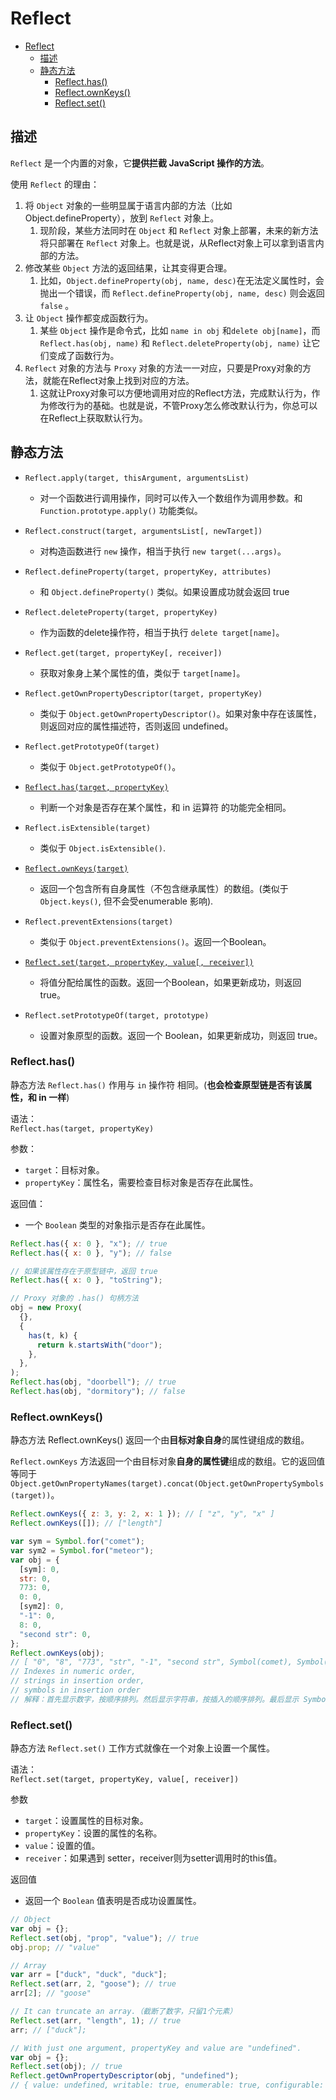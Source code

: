 # Reflect

- [Reflect](#reflect)
  - [描述](#描述)
  - [静态方法](#静态方法)
    - [Reflect.has()](#reflecthas)
    - [Reflect.ownKeys()](#reflectownkeys)
    - [Reflect.set()](#reflectset)

## 描述

`Reflect` 是一个内置的对象，它**提供拦截 JavaScript 操作的方法**。

使用 `Reflect` 的理由：

1. 将 `Object` 对象的一些明显属于语言内部的方法（比如Object.defineProperty），放到 `Reflect` 对象上。
   1. 现阶段，某些方法同时在 `Object` 和 `Reflect` 对象上部署，未来的新方法将只部署在 `Reflect` 对象上。也就是说，从Reflect对象上可以拿到语言内部的方法。
2. 修改某些 `Object` 方法的返回结果，让其变得更合理。
   1. 比如，`Object.defineProperty(obj, name, desc)`在无法定义属性时，会抛出一个错误，而 `Reflect.defineProperty(obj, name, desc)` 则会返回 `false` 。
3. 让 `Object` 操作都变成函数行为。
   1. 某些 `Object` 操作是命令式，比如 `name in obj` 和`delete obj[name]`，而 `Reflect.has(obj, name)` 和 `Reflect.deleteProperty(obj, name)` 让它们变成了函数行为。
4. `Reflect` 对象的方法与 `Proxy` 对象的方法一一对应，只要是Proxy对象的方法，就能在Reflect对象上找到对应的方法。
   1. 这就让Proxy对象可以方便地调用对应的Reflect方法，完成默认行为，作为修改行为的基础。也就是说，不管Proxy怎么修改默认行为，你总可以在Reflect上获取默认行为。

## 静态方法

- `Reflect.apply(target, thisArgument, argumentsList)`
  - 对一个函数进行调用操作，同时可以传入一个数组作为调用参数。和 `Function.prototype.apply()` 功能类似。

- `Reflect.construct(target, argumentsList[, newTarget])`
  - 对构造函数进行 `new` 操作，相当于执行 `new target(...args)`。

- `Reflect.defineProperty(target, propertyKey, attributes)`
  - 和 `Object.defineProperty()` 类似。如果设置成功就会返回 true

- `Reflect.deleteProperty(target, propertyKey)`
  - 作为函数的delete操作符，相当于执行 `delete target[name]`。

- `Reflect.get(target, propertyKey[, receiver])`
  - 获取对象身上某个属性的值，类似于 `target[name]`。

- `Reflect.getOwnPropertyDescriptor(target, propertyKey)`
  - 类似于 `Object.getOwnPropertyDescriptor()`。如果对象中存在该属性，则返回对应的属性描述符，否则返回 undefined。

- `Reflect.getPrototypeOf(target)`
  - 类似于 `Object.getPrototypeOf()`。

- [`Reflect.has(target, propertyKey)`](#reflecthas)
  - 判断一个对象是否存在某个属性，和 in 运算符 的功能完全相同。

- `Reflect.isExtensible(target)`
  - 类似于 `Object.isExtensible()`.

- [`Reflect.ownKeys(target)`](#reflectownkeys)
  - 返回一个包含所有自身属性（不包含继承属性）的数组。(类似于 `Object.keys()`, 但不会受enumerable 影响).

- `Reflect.preventExtensions(target)`
  - 类似于 `Object.preventExtensions()`。返回一个Boolean。

- [`Reflect.set(target, propertyKey, value[, receiver])`](#reflectset)
  - 将值分配给属性的函数。返回一个Boolean，如果更新成功，则返回true。

- `Reflect.setPrototypeOf(target, prototype)`
  - 设置对象原型的函数。返回一个 Boolean，如果更新成功，则返回 true。

### Reflect.has()

静态方法 `Reflect.has()` 作用与 `in` 操作符 相同。(**也会检查原型链是否有该属性，和 in 一样**)

语法：  
`Reflect.has(target, propertyKey)`

参数：

- `target`：目标对象。
- `propertyKey`：属性名，需要检查目标对象是否存在此属性。

返回值：

- 一个 `Boolean` 类型的对象指示是否存在此属性。

```js
Reflect.has({ x: 0 }, "x"); // true
Reflect.has({ x: 0 }, "y"); // false

// 如果该属性存在于原型链中，返回 true
Reflect.has({ x: 0 }, "toString");

// Proxy 对象的 .has() 句柄方法
obj = new Proxy(
  {},
  {
    has(t, k) {
      return k.startsWith("door");
    },
  },
);
Reflect.has(obj, "doorbell"); // true
Reflect.has(obj, "dormitory"); // false
```

### Reflect.ownKeys()

静态方法 Reflect.ownKeys() 返回一个由**目标对象自身**的属性键组成的数组。

`Reflect.ownKeys` 方法返回一个由目标对象**自身的属性键**组成的数组。它的返回值等同于 `Object.getOwnPropertyNames(target).concat(Object.getOwnPropertySymbols(target))`。

```js
Reflect.ownKeys({ z: 3, y: 2, x: 1 }); // [ "z", "y", "x" ]
Reflect.ownKeys([]); // ["length"]

var sym = Symbol.for("comet");
var sym2 = Symbol.for("meteor");
var obj = {
  [sym]: 0,
  str: 0,
  773: 0,
  0: 0,
  [sym2]: 0,
  "-1": 0,
  8: 0,
  "second str": 0,
};
Reflect.ownKeys(obj);
// [ "0", "8", "773", "str", "-1", "second str", Symbol(comet), Symbol(meteor) ]
// Indexes in numeric order,
// strings in insertion order,
// symbols in insertion order
// 解释：首先显示数字，按顺序排列。然后显示字符串，按插入的顺序排列。最后显示 Symbol ，按插入的顺序排列
```

### Reflect.set()

静态方法 `Reflect.set()` 工作方式就像在一个对象上设置一个属性。

语法：  
`Reflect.set(target, propertyKey, value[, receiver])`

参数

- `target`：设置属性的目标对象。
- `propertyKey`：设置的属性的名称。
- `value`：设置的值。
- `receiver`：如果遇到 setter，receiver则为setter调用时的this值。

返回值

- 返回一个 `Boolean` 值表明是否成功设置属性。

```js
// Object
var obj = {};
Reflect.set(obj, "prop", "value"); // true
obj.prop; // "value"

// Array
var arr = ["duck", "duck", "duck"];
Reflect.set(arr, 2, "goose"); // true
arr[2]; // "goose"

// It can truncate an array.（截断了数字，只留1个元素）
Reflect.set(arr, "length", 1); // true
arr; // ["duck"];

// With just one argument, propertyKey and value are "undefined".
var obj = {};
Reflect.set(obj); // true
Reflect.getOwnPropertyDescriptor(obj, "undefined");
// { value: undefined, writable: true, enumerable: true, configurable: true }
```
